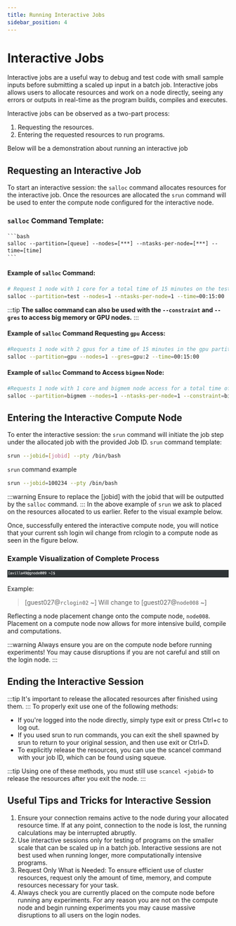 ```yaml
---
title: Running Interactive Jobs
sidebar_position: 4
---
```

# Interactive Jobs
Interactive jobs are a useful way to debug and test code with small sample inputs before submitting a scaled up input in a batch job. Interactive jobs allows users to allocate resources and work on a node directly, seeing any errors or outputs in real-time as the program builds, compiles and executes.

Interactive jobs can be observed as a two-part process:
1. Requesting the resources.
2. Entering the requested resources to run programs.

Below will be a demonstration about running an interactive job
## Requesting an Interactive Job 


To start an interactive session: the `salloc` command allocates resources for the interactive job. Once the resources are allocated the `srun` command will be used to enter the compute node configured for the interactive node.


### `salloc` Command Template: 

    ```bash
    salloc --partition=[queue] --nodes=[***] --ntasks-per-node=[***] --time=[time]
    ```

#### Example of `salloc` Command: 

```bash
# Request 1 node with 1 core for a total time of 15 minutes on the test partition.
salloc --partition=test --nodes=1 --ntasks-per-node=1 --time=00:15:00
```


:::tip
**The salloc command can also be used with the `--constraint` and `--gres` to access big memory or GPU nodes.**
:::
#### Example of `salloc` Command Requesting `gpu` Access: 

```bash
#Requests 1 node with 2 gpus for a time of 15 minutes in the gpu partition.
salloc --partition=gpu --nodes=1 --gres=gpu:2 --time=00:15:00
```


#### Example of `salloc` Command to Access `bigmem` Node: 

```bash
#Requests 1 node with 1 core and bigmem node access for a total time of 15 minutes in the bigmem partition.
salloc --partition=bigmem --nodes=1 --ntasks-per-node=1 --constraint=bigmem --time=00:15:00
```
## Entering the Interactive Compute Node 
To enter the interactive session: the `srun` command will initiate the job step under the allocated job with the provided Job ID.
`srun` command template:

```bash
srun --jobid=[jobid] --pty /bin/bash
```

`srun` command example

```bash
srun --jobid=100234 --pty /bin/bash
```

:::warning
Ensure to replace the [jobid] with the jobid that will be outputted by the `salloc` command.
:::
In the above example of `srun` we ask to placed on the resources allocated to us earlier. Refer to the visual example below.

Once, successfully entered the interactive compute node, you will notice that your current ssh login wil change from rclogin to a compute node as seen in the figure below.

### Example Visualization of Complete Process 
![Interactive job Walkthrough](imgs/gnode009%20copy.png "Interactive Job Demonstration")


Example: 
>[guest027@`rclogin02` ~]
> Will change to
>[guest027@`node008` ~] 


   
   Reflecting a node placement change onto the compute node, `node008`. Placement on a compute node now allows for more intensive build, compile and computations. 

:::warning
Always ensure you are on the compute node before running experiments! You may cause disruptions if you are not careful and still on the login node.
:::
## Ending the Interactive Session 


:::tip
It's important to release the allocated resources after finished using them.
:::
To properly exit use one of the following methods:
- If you're logged into the node directly, simply type exit or press Ctrl+c to log out. 
- If you used srun to run commands, you can exit the shell spawned by srun to return to your original session, and then use exit or Ctrl+D.
- To explicitly release the resources, you can use the scancel command with your job ID, which can be found using squeue.

:::tip
Using one of these methods, you must still use `scancel <jobid>` to release the resources after you exit the node.
:::
## Useful Tips and Tricks for Interactive Session 
1. Ensure your connection remains active to the node during your allocated resource time. If at any point, connection to the node is lost, the running calculations may be interrupted abruptly.
2. Use interactive sessions only for testing of programs on the smaller scale that can be scaled up in a batch job. Interactive sessions are not best used when running longer, more computationally intensive programs.
3. Request Only What is Needed: To ensure efficient use of cluster resources, request only the amount of time, memory, and compute resources necessary for your task.
4. Always check you are currently placed on the compute node before running any experiments. For any reason you are not on the compute node and begin running experiments you may cause massive disruptions to all users on the login nodes.

